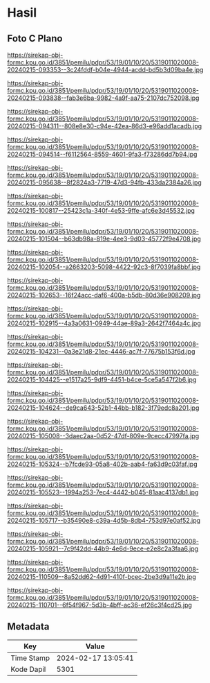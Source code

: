 # Hasil

## Foto C Plano

https://sirekap-obj-formc.kpu.go.id/3851/pemilu/pdpr/53/19/01/10/20/5319011020008-20240215-093353--3c24fddf-b04e-4944-acdd-bd5b3d09ba4e.jpg

https://sirekap-obj-formc.kpu.go.id/3851/pemilu/pdpr/53/19/01/10/20/5319011020008-20240215-093838--fab3e6ba-9982-4a9f-aa75-2107dc752098.jpg

https://sirekap-obj-formc.kpu.go.id/3851/pemilu/pdpr/53/19/01/10/20/5319011020008-20240215-094311--808e8e30-c94e-42ea-86d3-e96add1acadb.jpg

https://sirekap-obj-formc.kpu.go.id/3851/pemilu/pdpr/53/19/01/10/20/5319011020008-20240215-094514--f6112564-8559-4601-9fa3-f73286dd7b94.jpg

https://sirekap-obj-formc.kpu.go.id/3851/pemilu/pdpr/53/19/01/10/20/5319011020008-20240215-095638--8f2824a3-7719-47d3-94fb-433da2384a26.jpg

https://sirekap-obj-formc.kpu.go.id/3851/pemilu/pdpr/53/19/01/10/20/5319011020008-20240215-100817--25423c1a-340f-4e53-9ffe-afc6e3d45532.jpg

https://sirekap-obj-formc.kpu.go.id/3851/pemilu/pdpr/53/19/01/10/20/5319011020008-20240215-101504--b63db98a-819e-4ee3-9d03-45772f9e4708.jpg

https://sirekap-obj-formc.kpu.go.id/3851/pemilu/pdpr/53/19/01/10/20/5319011020008-20240215-102054--a2663203-5098-4422-92c3-8f7039fa8bbf.jpg

https://sirekap-obj-formc.kpu.go.id/3851/pemilu/pdpr/53/19/01/10/20/5319011020008-20240215-102653--16f24acc-daf6-400a-b5db-80d36e908209.jpg

https://sirekap-obj-formc.kpu.go.id/3851/pemilu/pdpr/53/19/01/10/20/5319011020008-20240215-102915--4a3a0631-0949-44ae-89a3-2642f7464a4c.jpg

https://sirekap-obj-formc.kpu.go.id/3851/pemilu/pdpr/53/19/01/10/20/5319011020008-20240215-104231--0a3e21d8-21ec-4446-ac7f-77675b153f6d.jpg

https://sirekap-obj-formc.kpu.go.id/3851/pemilu/pdpr/53/19/01/10/20/5319011020008-20240215-104425--e1517a25-9df9-4451-b4ce-5ce5a547f2b6.jpg

https://sirekap-obj-formc.kpu.go.id/3851/pemilu/pdpr/53/19/01/10/20/5319011020008-20240215-104624--de9ca643-52b1-44bb-b182-3f79edc8a201.jpg

https://sirekap-obj-formc.kpu.go.id/3851/pemilu/pdpr/53/19/01/10/20/5319011020008-20240215-105008--3daec2aa-0d52-47df-809e-9cecc47997fa.jpg

https://sirekap-obj-formc.kpu.go.id/3851/pemilu/pdpr/53/19/01/10/20/5319011020008-20240215-105324--b7fcde93-05a8-402b-aab4-fa63d9c03faf.jpg

https://sirekap-obj-formc.kpu.go.id/3851/pemilu/pdpr/53/19/01/10/20/5319011020008-20240215-105523--1994a253-7ec4-4442-b045-81aac4137db1.jpg

https://sirekap-obj-formc.kpu.go.id/3851/pemilu/pdpr/53/19/01/10/20/5319011020008-20240215-105717--b35490e8-c39a-4d5b-8db4-753d97e0af52.jpg

https://sirekap-obj-formc.kpu.go.id/3851/pemilu/pdpr/53/19/01/10/20/5319011020008-20240215-105921--7c9f42dd-44b9-4e6d-9ece-e2e8c2a3faa6.jpg

https://sirekap-obj-formc.kpu.go.id/3851/pemilu/pdpr/53/19/01/10/20/5319011020008-20240215-110509--8a52dd62-4d91-410f-bcec-2be3d9a11e2b.jpg

https://sirekap-obj-formc.kpu.go.id/3851/pemilu/pdpr/53/19/01/10/20/5319011020008-20240215-110701--6f54f967-5d3b-4bff-ac36-ef26c3f4cd25.jpg


## Metadata

| Key        | Value               |
| ---------- | ------------------- |
| Time Stamp | 2024-02-17 13:05:41 |
| Kode Dapil | 5301                |



